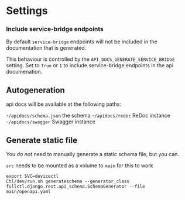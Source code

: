 # Settings

### Include service-bridge endpoints

By default `service-bridge` endpoints will not be included in the documentation that is generated.

This behaviour is controlled by the `API_DOCS_GENERATE_SERVICE_BRIDGE` setting. Set to `True` or `1` to include service-bridge
endpoints in the api documenation.

## Autogeneration

api docs will be available at the following paths:

-`/apidocs/schema.json` the schema
-`/apidocs/redoc` ReDoc instance
-`/apidocs/swagger` Swagger instance

## Generate static file

You *do not* need to manually generate a static schema file, but you can.

`src` needs to be mounted as a volume to `main` for this to work

```
export SVC=devicectl
Ctl/dev/run.sh generateschema --generator_class fullctl.django.rest.api_schema.SchemaGenerator --file main/openapi.yaml
```

